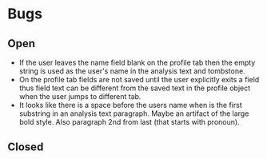 #  Bugs

## Open

- If the user leaves the name field blank on the profile tab then the empty string is used as the user's name in the analysis text and tombstone.
- On the profile tab fields are not saved until the user explicitly exits a field thus field text can be different from the saved text in the profile object when the user jumps to different tab.
- It looks like there is a space before the users name when is the first substring in an analysis text paragraph. Maybe an artifact of the large bold style. Also paragraph 2nd from last (that starts with pronoun).

## Closed

